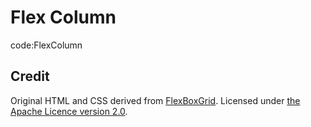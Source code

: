 # Flex Column

code:FlexColumn
## Credit
Original HTML and CSS derived from [FlexBoxGrid](http://flexboxgrid.com/). Licensed under [the Apache Licence version 2.0](https://github.com/kristoferjoseph/flexboxgrid).
